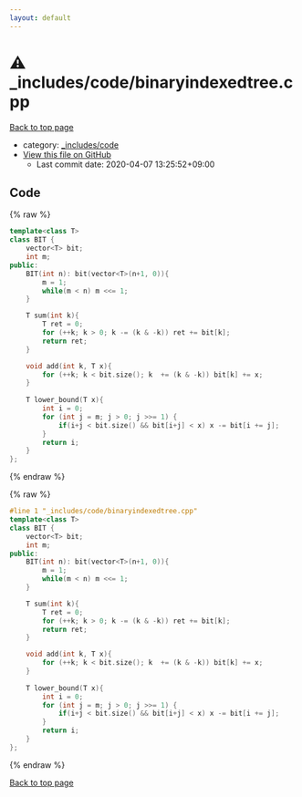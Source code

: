 ```yaml
---
layout: default
---
```


<!-- mathjax config similar to math.stackexchange -->
<script type="text/javascript" async
  src="https://cdnjs.cloudflare.com/ajax/libs/mathjax/2.7.5/MathJax.js?config=TeX-MML-AM_CHTML">
</script>
<script type="text/x-mathjax-config">
  MathJax.Hub.Config({
    TeX: { equationNumbers: { autoNumber: "AMS" }},
    tex2jax: {
      inlineMath: [ ['$','$'] ],
      processEscapes: true
    },
    "HTML-CSS": { matchFontHeight: false },
    displayAlign: "left",
    displayIndent: "2em"
  });
</script>

<script type="text/javascript" src="https://cdnjs.cloudflare.com/ajax/libs/jquery/3.4.1/jquery.min.js"></script>
<script src="https://cdn.jsdelivr.net/npm/jquery-balloon-js@1.1.2/jquery.balloon.min.js" integrity="sha256-ZEYs9VrgAeNuPvs15E39OsyOJaIkXEEt10fzxJ20+2I=" crossorigin="anonymous"></script>
<script type="text/javascript" src="../../../assets/js/copy-button.js"></script>
<link rel="stylesheet" href="../../../assets/css/copy-button.css" />


# :warning: _includes/code/binaryindexedtree.cpp

<a href="../../../index.html">Back to top page</a>

* category: <a href="../../../index.html#b46effe2a00fceb0770301fd2a31d561">_includes/code</a>
* <a href="{{ site.github.repository_url }}/blob/master/_includes/code/binaryindexedtree.cpp">View this file on GitHub</a>
    - Last commit date: 2020-04-07 13:25:52+09:00




## Code

<a id="unbundled"></a>
{% raw %}
```cpp
template<class T>
class BIT {
    vector<T> bit;
    int m;
public:
    BIT(int n): bit(vector<T>(n+1, 0)){
        m = 1;
        while(m < n) m <<= 1;
    }

    T sum(int k){
        T ret = 0;
        for (++k; k > 0; k -= (k & -k)) ret += bit[k];
        return ret;
    }

    void add(int k, T x){
        for (++k; k < bit.size(); k  += (k & -k)) bit[k] += x;
    }
    
    T lower_bound(T x){
        int i = 0;
        for (int j = m; j > 0; j >>= 1) {
            if(i+j < bit.size() && bit[i+j] < x) x -= bit[i += j];
        }
        return i;
    }
};

```
{% endraw %}

<a id="bundled"></a>
{% raw %}
```cpp
#line 1 "_includes/code/binaryindexedtree.cpp"
template<class T>
class BIT {
    vector<T> bit;
    int m;
public:
    BIT(int n): bit(vector<T>(n+1, 0)){
        m = 1;
        while(m < n) m <<= 1;
    }

    T sum(int k){
        T ret = 0;
        for (++k; k > 0; k -= (k & -k)) ret += bit[k];
        return ret;
    }

    void add(int k, T x){
        for (++k; k < bit.size(); k  += (k & -k)) bit[k] += x;
    }
    
    T lower_bound(T x){
        int i = 0;
        for (int j = m; j > 0; j >>= 1) {
            if(i+j < bit.size() && bit[i+j] < x) x -= bit[i += j];
        }
        return i;
    }
};

```
{% endraw %}

<a href="../../../index.html">Back to top page</a>


